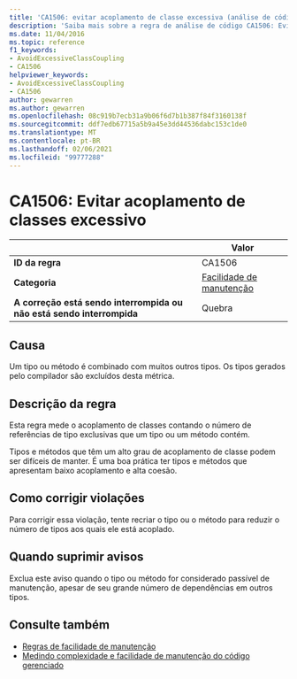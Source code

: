 ```yaml
---
title: 'CA1506: evitar acoplamento de classe excessiva (análise de código)'
description: 'Saiba mais sobre a regra de análise de código CA1506: Evite o acoplamento de classe excessiva'
ms.date: 11/04/2016
ms.topic: reference
f1_keywords:
- AvoidExcessiveClassCoupling
- CA1506
helpviewer_keywords:
- AvoidExcessiveClassCoupling
- CA1506
author: gewarren
ms.author: gewarren
ms.openlocfilehash: 08c919b7ecb31a9b06f6d7b1b387f84f3160138f
ms.sourcegitcommit: ddf7edb67715a5b9a45e3dd44536dabc153c1de0
ms.translationtype: MT
ms.contentlocale: pt-BR
ms.lasthandoff: 02/06/2021
ms.locfileid: "99777288"
---
```

# <a name="ca1506-avoid-excessive-class-coupling"></a>CA1506: Evitar acoplamento de classes excessivo

| | Valor |
|-|-|
| **ID da regra** |CA1506|
| **Categoria** |[Facilidade de manutenção](maintainability-warnings.md)|
| **A correção está sendo interrompida ou não está sendo interrompida** |Quebra|

## <a name="cause"></a>Causa

Um tipo ou método é combinado com muitos outros tipos. Os tipos gerados pelo compilador são excluídos desta métrica.

## <a name="rule-description"></a>Descrição da regra

Esta regra mede o acoplamento de classes contando o número de referências de tipo exclusivas que um tipo ou um método contém.

Tipos e métodos que têm um alto grau de acoplamento de classe podem ser difíceis de manter. É uma boa prática ter tipos e métodos que apresentam baixo acoplamento e alta coesão.

## <a name="how-to-fix-violations"></a>Como corrigir violações

Para corrigir essa violação, tente recriar o tipo ou o método para reduzir o número de tipos aos quais ele está acoplado.

## <a name="when-to-suppress-warnings"></a>Quando suprimir avisos

Exclua este aviso quando o tipo ou método for considerado passível de manutenção, apesar de seu grande número de dependências em outros tipos.

## <a name="see-also"></a>Consulte também

- [Regras de facilidade de manutenção](maintainability-warnings.md)
- [Medindo complexidade e facilidade de manutenção do código gerenciado](/visualstudio/code-quality/code-metrics-values)
